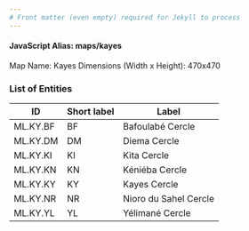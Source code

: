 ```yaml
---
# Front matter (even empty) required for Jekyll to process
---
```


#### JavaScript Alias: maps/kayes

Map Name: Kayes
Dimensions (Width x Height): 470x470

### List of Entities

| ID       | Short label | Label                 |
| -------- | ----------- | --------------------- |
| ML.KY.BF | BF          | Bafoulabé Cercle      |
| ML.KY.DM | DM          | Diema Cercle          |
| ML.KY.KI | KI          | Kita Cercle           |
| ML.KY.KN | KN          | Kéniéba Cercle        |
| ML.KY.KY | KY          | Kayes Cercle          |
| ML.KY.NR | NR          | Nioro du Sahel Cercle |
| ML.KY.YL | YL          | Yélimané Cercle       |
